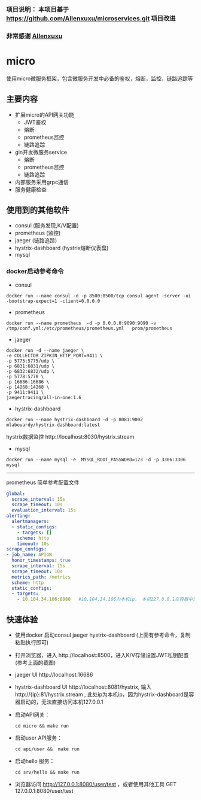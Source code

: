 ### 项目说明： 本项目基于 https://github.com/Allenxuxu/microservices.git 项目改进
### 非常感谢 [Allenxuxu](https://github.com/Allenxuxu)
# micro
使用micro微服务框架，包含微服务开发中必备的鉴权，熔断，监控，链路追踪等

## 主要内容
- 扩展micro的API网关功能
  - JWT鉴权
  - 熔断
  - prometheus监控
  - 链路追踪
- gin开发微服务service
  - 熔断
  - prometheus监控
  - 链路追踪
- 内部服务采用grpc通信
- 服务健康检查

## 使用到的其他软件
- consul (服务发现,K/V配置)
- prometheus (监控)
- jaeger (链路追踪)
- hystrix-dashboard (hystrix熔断仪表盘)
- mysql 

### docker启动参考命令
- consul
```shell script
docker run --name consul -d -p 8500:8500/tcp consul agent -server -ui -bootstrap-expect=1 -client=0.0.0.0
```
  
- prometheus
```shell script
docker run --name prometheus  -d -p 0.0.0.0:9090:9090 -v /tmp/conf.yml:/etc/prometheus/prometheus.yml   prom/prometheus
```

- jaeger
```shell script
docker run -d --name jaeger \
-e COLLECTOR_ZIPKIN_HTTP_PORT=9411 \
-p 5775:5775/udp \
-p 6831:6831/udp \
-p 6832:6832/udp \
-p 5778:5778 \
-p 16686:16686 \
-p 14268:14268 \
-p 9411:9411 \
jaegertracing/all-in-one:1.6
```
  
- hystrix-dashboard
```shell script
docker run --name hystrix-dashboard -d -p 8081:9002 mlabouardy/hystrix-dashboard:latest
```

hystrix数据监控
    http://localhost:8030/hystrix.stream

- mysql
```shell script
docker run --name mysql -e  MYSQL_ROOT_PASSWORD=123 -d -p 3306:3306 mysql
```

---
prometheus 简单参考配置文件
```yaml
global:
  scrape_interval: 15s
  scrape_timeout: 10s
  evaluation_interval: 15s
alerting:
  alertmanagers:
  - static_configs:
    - targets: []
    scheme: http
    timeout: 10s
scrape_configs:
- job_name: APIGW
  honor_timestamps: true
  scrape_interval: 15s
  scrape_timeout: 10s
  metrics_path: /metrics
  scheme: http
  static_configs:
  - targets:
    - 10.104.34.106:8080   #10.104.34.106为本机ip， 本机127.0.0.1在容器中无法访问到
```
## 快速体验
- 使用docker 启动consul jaeger hystrix-dashboard (上面有参考命令，复制粘贴执行即可)

- 打开浏览器，进入 http://localhost:8500，进入K/V存储设置JWT私钥配置(参考上面的截图)

- jaeger UI http://localhost:16686

- hystrix-dashboard UI http://localhost:8081/hystrix, 输入 http://{ip}:81/hystrix.stream , 此处ip为本机ip，因为hystrix-dashboard是容器启动的，无法直接访问本机127.0.0.1

- 启动API网关： 
  ```
  cd micro && make run
  ```
- 启动user API服务： 
  ```
  cd api/user &&  make run
  ```
- 启动hello 服务： 
  ```
  cd srv/hello && make run
  ```
- 浏览器访问 http://127.0.0.1:8080/user/test ，或者使用其他工具 GET 127.0.0.1:8080/user/test
